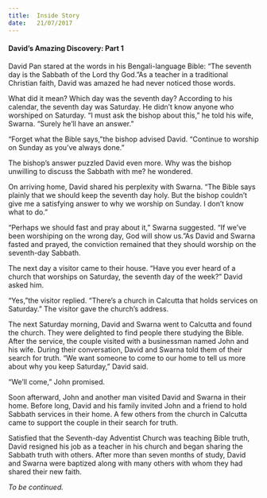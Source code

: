 ```yaml
---
title:  Inside Story
date:   21/07/2017
---
```


#### David’s Amazing Discovery: Part 1

David Pan stared at the words in his Bengali-language Bible: “The seventh day is the Sabbath of the Lord thy God.”As a teacher in a traditional Christian faith, David was amazed he had never noticed those words.

What did it mean? Which day was the seventh day? According to his calendar, the seventh day was Saturday. He didn’t know anyone who worshiped on Saturday. “I must ask the bishop about this,” he told his wife, Swarna. “Surely he’ll have an answer.”

“Forget what the Bible says,”the bishop advised David. “Continue to worship on Sunday as you’ve always done.”

The bishop’s answer puzzled David even more. Why was the bishop unwilling to discuss the Sabbath with me? he wondered.

On arriving home, David shared his perplexity with Swarna. “The Bible says plainly that we should keep the seventh day holy. But the bishop couldn’t give me a satisfying answer to why we worship on Sunday. I don’t know what to do.”

“Perhaps we should fast and pray about it,” Swarna suggested. “If we’ve been worshiping on the wrong day, God will show us.”As David and Swarna fasted and prayed, the conviction remained that they should worship on the seventh-day Sabbath.

The next day a visitor came to their house. “Have you ever heard of a church that worships on Saturday, the seventh day of the week?” David asked him.

“Yes,”the visitor replied. “There’s a church in Calcutta that holds services on Saturday.” The visitor gave the church’s address.

The next Saturday morning, David and Swarna went to Calcutta and found the church. They were delighted to find people there studying the Bible. After the service, the couple visited with a businessman named John and his wife. During their conversation, David and Swarna told them of their search for truth. “We want someone to come to our home to tell us more about why you keep Saturday,” David said.

“We’ll come,” John promised.

Soon afterward, John and another man visited David and Swarna in their home. Before long, David and his family invited John and a friend to hold Sabbath services in their home. A few others from the church in Calcutta came to support the couple in their search for truth.

Satisfied that the Seventh-day Adventist Church was teaching Bible truth, David resigned his job as a teacher in his church and began sharing the Sabbath truth with others. After more than seven months of study, David and Swarna were baptized along with many others with whom they had shared their new faith.

_To be continued._